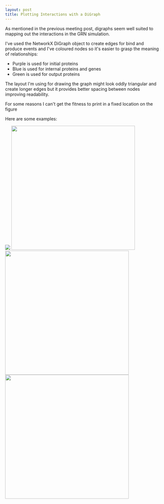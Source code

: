 ```yaml
---
layout: post
title: Plotting Interactions with a DiGraph
---
```


As mentioned in the previous meeting post, digraphs seem well suited to mapping out the interactions in the GRN simulation.

I've used the NetworkX DiGraph object to create edges for bind and produce events and I've coloured nodes so it's easier to grasp the meaning of relationships:

- Purple is used for initial proteins
- Blue is used for internal proteins and genes  
- Green is used for output proteins

The layout I'm using for drawing the graph might look oddly triangular and create longer edges but it provides better spacing between nodes improving readability.

For some reasons I can't get the fitness to print in a fixed location on the figure

Here are some examples:

<img src="{{ site.baseurl }}/images/fit_10.png"/>
<img src="{{ site.baseurl }}/images/Figure_1.png" style="width: 400px;"/>
<img src="{{ site.baseurl }}/images/Figure_6.png" style="width: 400px;"/>
<img src="{{ site.baseurl }}/images/fit_5.png" style="width: 400px;"/>
